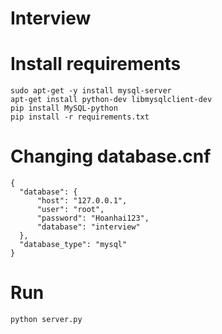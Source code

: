 # Interview
# Install requirements 
  ```
  sudo apt-get -y install mysql-server
  apt-get install python-dev libmysqlclient-dev
  pip install MySQL-python
  pip install -r requirements.txt
  ```
# Changing database.cnf

  ```
  {
    "database": {
        "host": "127.0.0.1",
        "user": "root",
        "password": "Hoanhai123",
        "database": "interview"
    },
    "database_type": "mysql"
}
  
  ```
# Run 
```
python server.py

```
